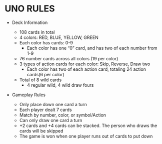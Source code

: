 # UNO RULES

- Deck Information
    - 108 cards in total
    - 4 colors: RED, BLUE, YELLOW, GREEN
    - Each color has cards: 0-9 
        - Each color has one “0” card, and has two of each number from 1-9
    - 76 number cards across all colors (19 per color)
    - 3 types of action cards for each color: Skip, Reverse, Draw two 
        - Each color has two of each action card, totaling 24 action cards(6 per color)
    - Total of 8 wild cards 
        - 4 regular wild, 4 wild draw fours 

- Gameplay Rules
    - Only place down one card a turn
    - Each player dealt 7 cards
    - Match by number, color, or symbol/Action
    - Can only draw one card a turn
    - +2 cards and +4 cards can be stacked. The person who draws the cards will be skipped 
    - The game is won when one player runs out of cards to put down
